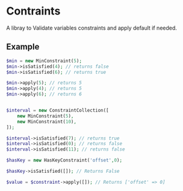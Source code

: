 Contraints
==========

A libray to Validate variables constraints and apply default if needed.

Example
-------

```php
$min = new MinConstraint(5);
$min->isSatisfied(4); // returns false
$min->isSatisfied(6); // returns true

$min->apply(5); // returns 5
$min->apply(4); // returns 5
$min->apply(6); // returns 6


$interval = new ConstraintCollection([
    new MinConstraint(5),
    new MinConstraint(10),
]);

$interval->isSatisfied(7); // returns true
$interval->isSatisfied(0); // returns false
$interval->isSatisfied(11); // returns false

```

```php
$hasKey = new HasKeyConstraint('offset',0);

$hasKey->isSatisfied([]); // Returns False

$value = $constraint->apply([]); // Returns ['offset' => 0]
```



